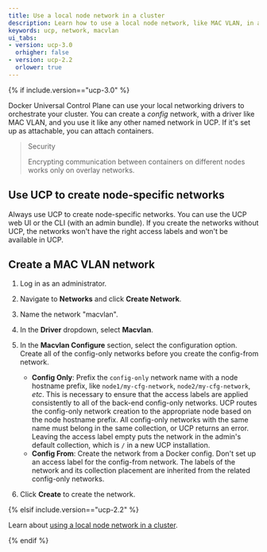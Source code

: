 ```yaml
---
title: Use a local node network in a cluster
description: Learn how to use a local node network, like MAC VLAN, in a UCP cluster.
keywords: ucp, network, macvlan
ui_tabs:
- version: ucp-3.0
  orhigher: false
- version: ucp-2.2
  orlower: true
---
```

{% if include.version=="ucp-3.0" %}

Docker Universal Control Plane can use your local networking drivers to
orchestrate your cluster. You can create a *config* network, with a driver like
MAC VLAN, and you use it like any other named network in UCP. If it's set up
as attachable, you can attach containers.

> Security
>
> Encrypting communication between containers on different nodes works only on
> overlay networks. 

## Use UCP to create node-specific networks

Always use UCP to create node-specific networks. You can use the UCP web UI 
or the CLI (with an admin bundle). If you create the networks without UCP,
the networks won't have the right access labels and won't be available in UCP.

## Create a MAC VLAN network

1. Log in as an administrator.
2. Navigate to **Networks** and click **Create Network**.
3. Name the network "macvlan".
4. In the **Driver** dropdown, select **Macvlan**.
5. In the **Macvlan Configure** section, select the configuration option.
   Create all of the config-only networks before you create the config-from
   network.

   - **Config Only**: Prefix the `config-only` network name with a node hostname
   prefix, like `node1/my-cfg-network`, `node2/my-cfg-network`, *etc*. This is
   necessary to ensure that the access labels are applied consistently to all of
   the back-end config-only networks. UCP routes the config-only network creation
   to the appropriate node based on the node hostname prefix. All config-only
   networks with the same name must belong in the same collection, or UCP returns
   an error. Leaving the access label empty puts the network in the admin's default
   collection, which is `/` in a new UCP installation.
   - **Config From**: Create the network from a Docker config. Don't set up an
   access label for the config-from network. The labels of the network and its
   collection placement are inherited from the related config-only networks.

6. Click **Create** to create the network.

{% elsif include.version=="ucp-2.2" %}

Learn about [using a local node network in a cluster](/datacenter/ucp/2.2/guides/admin/configure/use-node-local-network-in-swarm.md).

{% endif %}
